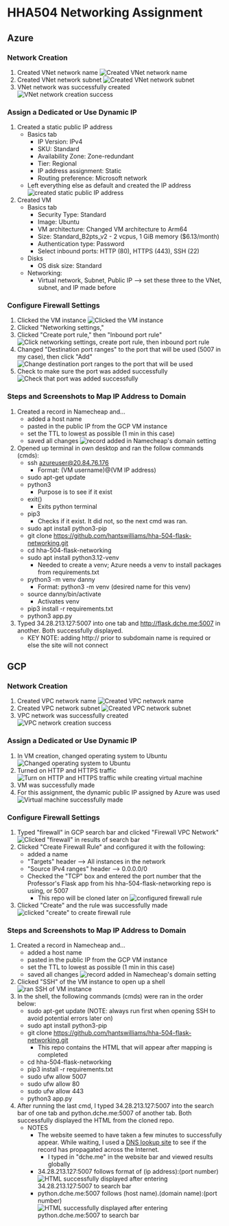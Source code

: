 # HHA504 Networking Assignment

## Azure
### Network Creation
1. Created VNet network name
![Created VNet network name](img/azure/network_creation/network_creation_1.png)
2. Created VNet network subnet
![Created VNet network subnet](img/azure/network_creation/network_creation_2.png)
3. VNet network was successfully created
![VNet network creation success](img/azure/network_creation/network_creation_3.png)

### Assign a Dedicated or Use Dynamic IP
1. Created a static public IP address
    * Basics tab
        * IP Version: IPv4
        * SKU: Standard
        * Availability Zone: Zone-redundant
        * Tier: Regional
        * IP address assignment: Static
        * Routing preference: Microsoft network
    * Left everything else as default and created the IP address
![created static public IP address](img/azure/ip_reservation/reservation.png)
2. Created VM
    * Basics tab
        * Security Type: Standard
        * Image: Ubuntu
        * VM architecture: Changed VM architecture to Arm64
        * Size: Standard_B2pts_v2 - 2 vcpus, 1 GiB memory ($6.13/month)
        * Authentication type: Password
        * Select inbound ports: HTTP (80), HTTPS (443), SSH (22)
    * Disks
        * OS disk size: Standard
    * Networking:
        * Virtual network, Subnet, Public IP --> set these three to the VNet, subnet, and IP made before

### Configure Firewall Settings
1. Clicked the VM instance 
![Clicked the VM instance](img/azure/firewall/firewall_1.png) 
2. Clicked "Networking settings," 
3. Clicked "Create port rule," then "Inbound port rule"
![Click networking settings, create port rule, then inbound port rule](img/azure/firewall/firewall_2.png) 
4. Changed "Destination port ranges" to the port that will be used (5007 in my case), then click "Add"
![Change destination port ranges to the port that will be used](img/azure/firewall/firewall_3.png) 
5. Check to make sure the port was added successfully
![Check that port was added successfully](img/azure/firewall/firewall_4.png) 


### Steps and Screenshots to Map IP Address to Domain
1. Created a record in Namecheap and...
    * added a host name
    * pasted in the public IP from the GCP VM instance
    * set the TTL to lowest as possible (1 min in this case)
    * saved all changes
![record added in Namecheap's domain setting](img/azure/dns/namecheap.png)
2. Opened up terminal in own desktop and ran the follow commands (cmds):
    * ssh azureuser@20.84.76.176
        * Format: (VM username)@(VM IP address)
    * sudo apt-get update
    * python3
        * Purpose is to see if it exist
    * exit()
        * Exits python terminal
    * pip3
        * Checks if it exist. It did not, so the next cmd was ran.
    * sudo apt install python3-pip
    * git clone https://github.com/hantswilliams/hha-504-flask-networking.git
    * cd hha-504-flask-networking
    * sudo apt install python3.12-venv
        * Needed to create a venv; Azure needs a venv to install packages from requirements.txt
    * python3 -m venv danny
        * Format: python3 -m venv (desired name for this venv)
    * source danny/bin/activate
        * Activates venv
    * pip3 install -r requirements.txt
    * python3 app.py
3. Typed 34.28.213.127:5007 into one tab and http://flask.dche.me:5007 in another. Both successfully displayed.
    * KEY NOTE: adding http:// prior to subdomain name is required or else the site will not connect

## GCP
### Network Creation
1. Created VPC network name
![Created VPC network name](img/gcp/network_creation/network_creation_1.png)
2. Created VPC network subnet
![Created VPC network subnet](img/gcp/network_creation/network_creation_2.png)
3. VPC network was successfully created
![VPC network creation success](img/gcp/network_creation/network_creation_3.png)

### Assign a Dedicated or Use Dynamic IP
1. In VM creation, changed operating system to Ubuntu
![Changed operating system to Ubuntu](img/gcp/ip_reservation/make_vm_1.png)
2. Turned on HTTP and HTTPS traffic
![Turn on HTTP and HTTPS traffic while creating virtual machine](img/gcp/ip_reservation/make_vm_2.png)
3. VM was successfully made
4. For this assignment, the dynamic public IP assigned by Azure was used
![Virtual machine successfully made](img/gcp/ip_reservation/public_ip.png)

### Configure Firewall Settings
1. Typed "firewall" in GCP search bar and clicked "Firewall VPC Network"
![Clicked "firewall" in results of search bar](img/gcp/firewall/go_to_firewall.png)
2. Clicked "Create Firewall Rule" and configured it with the following:
    * added a name
    * "Targets" header --> All instances in the network 
    * "Source IPv4 ranges" header --> 0.0.0.0/0
    * Checked the "TCP" box and entered the port number that the Professor's Flask app from his hha-504-flask-networking repo is using, or 5007
        * This repo will be cloned later on
![configured firewall rule](img/gcp/firewall/rule_config.png)
3. Clicked "Create" and the rule was successfully made
![clicked "create" to create firewall rule](img/gcp/firewall/rule_created.png)

### Steps and Screenshots to Map IP Address to Domain
1. Created a record in Namecheap and...
    * added a host name
    * pasted in the public IP from the GCP VM instance
    * set the TTL to lowest as possible (1 min in this case)
    * saved all changes
![record added in Namecheap's domain setting](img/gcp/dns/namecheap.png)
2. Clicked "SSH" of the VM instance to open up a shell
![ran SSH of VM instance](img/gcp/dns/ran_ssh.png)
3. In the shell, the following commands (cmds) were ran in the order below:
    * sudo apt-get update (NOTE: always run first when opening SSH to avoid potential errors later on)
    * sudo apt install python3-pip
    * git clone https://github.com/hantswilliams/hha-504-flask-networking.git
        * This repo contains the HTML that will appear after mapping is completed
    * cd hha-504-flask-networking
    * pip3 install -r requirements.txt
    * sudo ufw allow 5007
    * sudo ufw allow 80
    * sudo ufw allow 443
    * python3 app.py
5. After running the last cmd, I typed 34.28.213.127:5007 into the search bar of one tab and python.dche.me:5007 of another tab. Both successfully displayed the HTML from the cloned repo.
    * NOTES
        * The website seemed to have taken a few minutes to successfully appear. While waiting, I used a [DNS lookup site](https://www.whatsmydns.net/dns-lookup/a-records) to see if the record has propagated across the Internet.
            * I typed in "dche.me" in the website bar and viewed results globally 
        * 34.28.213.127:5007 follows format of (ip address):(port number)
![HTML successfully displayed after entering 34.28.213.127:5007 to search bar](img/gcp/dns/enter_ip_n_port.png)
        * python.dche.me:5007 follows (host name).(domain name):(port number)
![HTML successfully displayed after entering python.dche.me:5007 to search bar](img/gcp/dns/enter_domain_n_port.png)